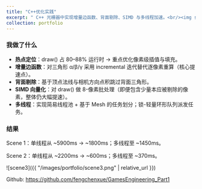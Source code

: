 ```yaml
---
title: "C++优化实践"
excerpt: " C++ 光栅器中实现增量边函数、背面剔除、SIMD 与多线程加速。<br/><img src='/images/portfolio/scene3.png'>"
collection: portfolio
---
```



### 我做了什么

- **热点定位**：draw() 占 80–88% 运行时 → 重点优化像素级插值与填充。
- **增量边函数**：对三角形 α/β/γ 采用 incremental 迭代替代逐像素重算（核心提速点）。
- **背面剔除**：基于顶点法线与相机方向点积跳过背面三角形。
- **SIMD 向量化**：对 draw() 做 8-像素批处理（即便包含少量本应被剔除的像素，整体仍大幅提速）。
- **多线程**：实现简易线程池 + 基于 Mesh 的任务划分；锁-轻量环形队列派发任务。


### 结果

Scene 1：单线程从 ~5900ms → ~1800ms；多线程至 ~1450ms。


Scene 2：单线程从 ~2200ms → ~600ms；多线程至 ~370ms。

![scene3]({{ "/images/portfolio/scene3.png" | relative_url }})


Github: https://github.com/fengchenxue/GamesEngineering_Part1
